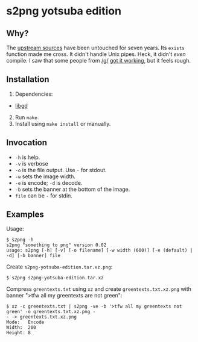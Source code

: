 s2png yotsuba edition
=====================

Why?
----
The [upstream sources](http://s2png.sourceforge.net/) have been untouched for seven years. Its `exists` function made me cross. It didn't handle Unix pipes. Heck, it didn't *even* compile. I saw that some people from [/g/](https://boards.4chan.org/g/) [got it working](https://github.com/dbohdan/s2png), but it feels rough.

Installation
------------
1. Dependencies:
  - [libgd](https://bitbucket.org/pierrejoye/gd-libgd)
2. Run `make`.
3. Install using `make install` or manually.

Invocation
----------
- `-h` is help.
- `-v` is verbose
- `-o` is the file output. Use `-` for stdout.
- `-w` sets the image width.
- `-e` is encode; `-d` is decode.
- `-b` sets the banner at the bottom of the image.
- `file` can be `-` for stdin.

Examples
--------

Usage:

	$ s2png -h
	s2png "something to png" version 0.02
	usage: s2png [-h] [-v] [-o filename] [-w width (600)] [-e (default) | -d] [-b banner] file

Create `s2png-yotsuba-edition.tar.xz.png`:

	$ s2png s2png-yotsuba-edition.tar.xz

Compress `greentexts.txt` using `xz` and create `greentexts.txt.xz.png` with banner ">tfw all my greentexts are not green":

	$ xz -c greentexts.txt | s2png -ve -b '>tfw all my greentexts not green' -o greentexts.txt.xz.png -
	- -> greentexts.txt.xz.png
	Mode:   Encode
	Width:  200
	Height: 8
